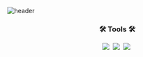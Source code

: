 

<!--타이틀 부분-->

![header](https://capsule-render.vercel.app/api?type=cylinder&color=auto&height=300&section=header&text=SungjungC&fontSize=90)


<!--내용 부분-->
<h3 align="center">🛠 Tools 🛠</h3>
<div align="center">
    <img src="https://img.shields.io/badge/figma-F24E1E.svg?style=for-the-badge&logo=figma&logoColor=white" />&nbsp
  <img src="https://img.shields.io/badge/github-181717.svg?style=for-the-badge&logo=github&logoColor=white" />&nbsp
  <img src="https://img.shields.io/badge/Notion-F3F3F3.svg?style=for-the-badge&logo=notion&logoColor=black" />&nbsp

</div>
